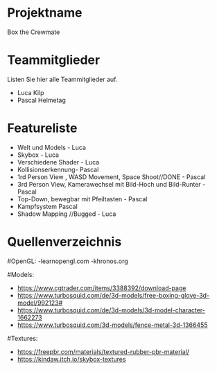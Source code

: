 # Projektname
Box the Crewmate

# Teammitglieder
Listen Sie hier alle Teammitglieder auf.
- Luca Kilp
- Pascal Helmetag

# Featureliste
- Welt und Models - Luca
- Skybox - Luca
- Verschiedene Shader - Luca
- Kollisionserkennung- Pascal
- 1rd Person View , WASD Movement, Space Shoot//DONE - Pascal
- 3rd Person View, Kamerawechsel mit Bild-Hoch und Bild-Runter - Pascal
- Top-Down, bewegbar mit Pfeiltasten - Pascal
- Kampfsystem Pascal
- Shadow Mapping //Bugged - Luca

# Quellenverzeichnis
#OpenGL:
-learnopengl.com
-khronos.org

#Models:
- https://www.cgtrader.com/items/3388392/download-page  
- https://www.turbosquid.com/de/3d-models/free-boxing-glove-3d-model/992123#
- https://www.turbosquid.com/de/3d-models/3d-model-character-1662273
- https://www.turbosquid.com/3d-models/fence-metal-3d-1366455

#Textures:
- https://freepbr.com/materials/textured-rubber-pbr-material/
- https://kindaw.itch.io/skybox-textures
